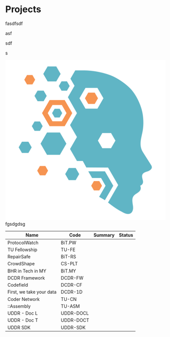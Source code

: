 # Projects

fasdfsdf

asf

sdf

s

<img src="../../.gitbook/assets/DCDR Icon-01.png" alt="" data-size="line"> fgsdgdsg

<table><thead><tr><th>Name</th><th>Code</th><th>Summary</th><th data-type="select">Status</th></tr></thead><tbody><tr><td>ProtocolWatch</td><td>BiT.PW</td><td></td><td></td></tr><tr><td>TU Fellowship</td><td>TU-FE</td><td></td><td></td></tr><tr><td>RepairSafe</td><td>BiT-RS</td><td></td><td></td></tr><tr><td>CrowdShape</td><td>CS-PLT</td><td></td><td></td></tr><tr><td>BHR in Tech in MY</td><td>BiT.MY</td><td></td><td></td></tr><tr><td>DCDR Framework</td><td>DCDR-FW</td><td></td><td></td></tr><tr><td>Codefield</td><td>DCDR-CF</td><td></td><td></td></tr><tr><td>First, we take your data</td><td>DCDR-1D</td><td></td><td></td></tr><tr><td>Coder Network</td><td>TU-CN</td><td></td><td></td></tr><tr><td>::Assembly</td><td>TU-ASM</td><td></td><td></td></tr><tr><td>UDDR - Doc L</td><td>UDDR-DOCL</td><td></td><td></td></tr><tr><td>UDDR - Doc T</td><td>UDDR-DOCT</td><td></td><td></td></tr><tr><td>UDDR SDK</td><td>UDDR-SDK</td><td></td><td></td></tr></tbody></table>





